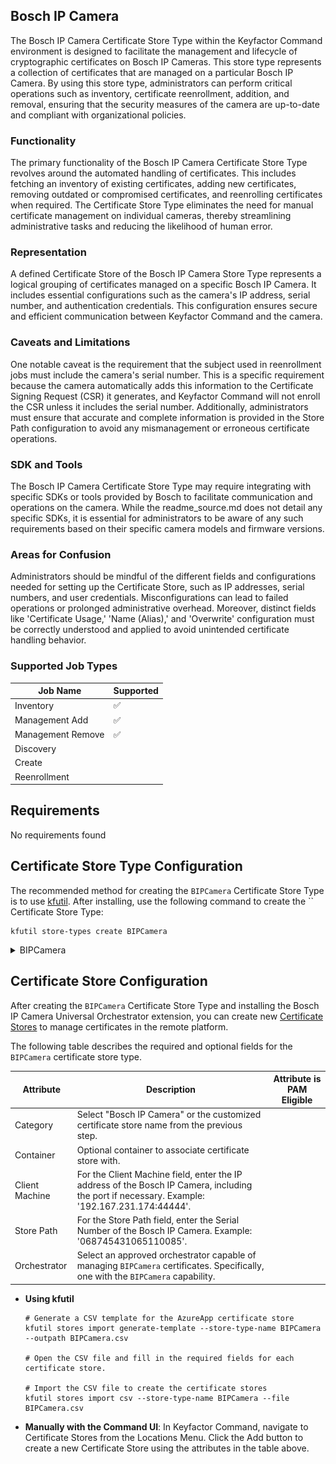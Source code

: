 ## Bosch IP Camera

The Bosch IP Camera Certificate Store Type within the Keyfactor Command environment is designed to facilitate the management and lifecycle of cryptographic certificates on Bosch IP Cameras. This store type represents a collection of certificates that are managed on a particular Bosch IP Camera. By using this store type, administrators can perform critical operations such as inventory, certificate reenrollment, addition, and removal, ensuring that the security measures of the camera are up-to-date and compliant with organizational policies.

### Functionality

The primary functionality of the Bosch IP Camera Certificate Store Type revolves around the automated handling of certificates. This includes fetching an inventory of existing certificates, adding new certificates, removing outdated or compromised certificates, and reenrolling certificates when required. The Certificate Store Type eliminates the need for manual certificate management on individual cameras, thereby streamlining administrative tasks and reducing the likelihood of human error.

### Representation

A defined Certificate Store of the Bosch IP Camera Store Type represents a logical grouping of certificates managed on a specific Bosch IP Camera. It includes essential configurations such as the camera's IP address, serial number, and authentication credentials. This configuration ensures secure and efficient communication between Keyfactor Command and the camera.

### Caveats and Limitations

One notable caveat is the requirement that the subject used in reenrollment jobs must include the camera's serial number. This is a specific requirement because the camera automatically adds this information to the Certificate Signing Request (CSR) it generates, and Keyfactor Command will not enroll the CSR unless it includes the serial number. Additionally, administrators must ensure that accurate and complete information is provided in the Store Path configuration to avoid any mismanagement or erroneous certificate operations.

### SDK and Tools

The Bosch IP Camera Certificate Store Type may require integrating with specific SDKs or tools provided by Bosch to facilitate communication and operations on the camera. While the readme_source.md does not detail any specific SDKs, it is essential for administrators to be aware of any such requirements based on their specific camera models and firmware versions.

### Areas for Confusion

Administrators should be mindful of the different fields and configurations needed for setting up the Certificate Store, such as IP addresses, serial numbers, and user credentials. Misconfigurations can lead to failed operations or prolonged administrative overhead. Moreover, distinct fields like 'Certificate Usage,' 'Name (Alias),' and 'Overwrite' configuration must be correctly understood and applied to avoid unintended certificate handling behavior.



### Supported Job Types

| Job Name | Supported |
| -------- | --------- |
| Inventory | ✅ |
| Management Add | ✅ |
| Management Remove | ✅ |
| Discovery |  |
| Create |  |
| Reenrollment |  |

## Requirements

No requirements found



## Certificate Store Type Configuration

The recommended method for creating the `BIPCamera` Certificate Store Type is to use [kfutil](https://github.com/Keyfactor/kfutil). After installing, use the following command to create the `` Certificate Store Type:

```shell
kfutil store-types create BIPCamera
```

<details><summary>BIPCamera</summary>

Create a store type called `BIPCamera` with the attributes in the tables below:

### Basic Tab
| Attribute | Value | Description |
| --------- | ----- | ----- |
| Name | Bosch IP Camera | Display name for the store type (may be customized) |
| Short Name | BIPCamera | Short display name for the store type |
| Capability | BIPCamera | Store type name orchestrator will register with. Check the box to allow entry of value |
| Supported Job Types (check the box for each) | Add, Discovery, Remove | Job types the extension supports |
| Supports Add | ✅ | Check the box. Indicates that the Store Type supports Management Add |
| Supports Remove | ✅ | Check the box. Indicates that the Store Type supports Management Remove |
| Supports Discovery |  |  Indicates that the Store Type supports Discovery |
| Supports Reenrollment |  |  Indicates that the Store Type supports Reenrollment |
| Supports Create |  |  Indicates that the Store Type supports store creation |
| Needs Server | ✅ | Determines if a target server name is required when creating store |
| Blueprint Allowed | ✅ | Determines if store type may be included in an Orchestrator blueprint |
| Uses PowerShell |  | Determines if underlying implementation is PowerShell |
| Requires Store Password |  | Determines if a store password is required when configuring an individual store. |
| Supports Entry Password |  | Determines if an individual entry within a store can have a password. |

The Basic tab should look like this:

![BIPCamera Basic Tab](../docsource/images/BIPCamera-basic-store-type-dialog.png)

### Advanced Tab
| Attribute | Value | Description |
| --------- | ----- | ----- |
| Supports Custom Alias | Required | Determines if an individual entry within a store can have a custom Alias. |
| Private Key Handling | Optional | This determines if Keyfactor can send the private key associated with a certificate to the store. Required because IIS certificates without private keys would be invalid. |
| PFX Password Style | Default | 'Default' - PFX password is randomly generated, 'Custom' - PFX password may be specified when the enrollment job is created (Requires the Allow Custom Password application setting to be enabled.) |

The Advanced tab should look like this:

![BIPCamera Advanced Tab](../docsource/images/BIPCamera-advanced-store-type-dialog.png)

### Custom Fields Tab
Custom fields operate at the certificate store level and are used to control how the orchestrator connects to the remote target server containing the certificate store to be managed. The following custom fields should be added to the store type:

| Name | Display Name | Type | Default Value/Options | Required | Description |
| ---- | ------------ | ---- | --------------------- | -------- | ----------- |


The Custom Fields tab should look like this:

![BIPCamera Custom Fields Tab](../docsource/images/BIPCamera-custom-fields-store-type-dialog.png)



</details>

## Certificate Store Configuration

After creating the `BIPCamera` Certificate Store Type and installing the Bosch IP Camera Universal Orchestrator extension, you can create new [Certificate Stores](https://software.keyfactor.com/Core-OnPrem/Current/Content/ReferenceGuide/Certificate%20Stores.htm?Highlight=certificate%20store) to manage certificates in the remote platform.

The following table describes the required and optional fields for the `BIPCamera` certificate store type.

| Attribute | Description | Attribute is PAM Eligible |
| --------- | ----------- | ------------------------- |
| Category | Select "Bosch IP Camera" or the customized certificate store name from the previous step. | |
| Container | Optional container to associate certificate store with. | |
| Client Machine | For the Client Machine field, enter the IP address of the Bosch IP Camera, including the port if necessary. Example: '192.167.231.174:44444'. | |
| Store Path | For the Store Path field, enter the Serial Number of the Bosch IP Camera. Example: '068745431065110085'. | |
| Orchestrator | Select an approved orchestrator capable of managing `BIPCamera` certificates. Specifically, one with the `BIPCamera` capability. | |

* **Using kfutil**

    ```shell
    # Generate a CSV template for the AzureApp certificate store
    kfutil stores import generate-template --store-type-name BIPCamera --outpath BIPCamera.csv

    # Open the CSV file and fill in the required fields for each certificate store.

    # Import the CSV file to create the certificate stores
    kfutil stores import csv --store-type-name BIPCamera --file BIPCamera.csv
    ```

* **Manually with the Command UI**: In Keyfactor Command, navigate to Certificate Stores from the Locations Menu. Click the Add button to create a new Certificate Store using the attributes in the table above.